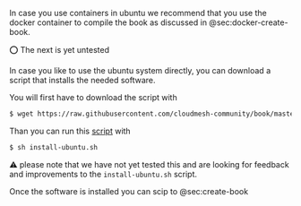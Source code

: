 In case you use containers in ubuntu we recommend that you use the
docker container to compile the book as discussed in
@sec:docker-create-book.

:o: The next is yet untested

In case you like to use the ubuntu system directly, you can download a
script that installs the needed software.

You will first have to download the script with

```bash
$ wget https://raw.githubusercontent.com/cloudmesh-community/book/master/install-ubuntu.sh
```

Than you can run this [script](https://raw.githubusercontent.com/cloudmesh-community/book/master/install-ubuntu.sh) with

```bash
$ sh install-ubuntu.sh
```

:warning: please note that we have not yet tested this and are looking
for feedback and improvements to the `install-ubuntu.sh` script.

Once the software is installed you can scip to @sec:create-book
